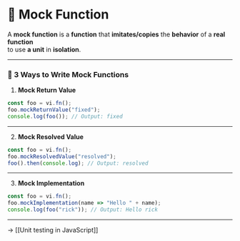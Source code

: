 # 📌 Mock Function

A **mock function** is a **function** that **imitates/copies** the **behavior** of a **real function**  
to use **a unit** in **isolation**.

---

### 🔴 3 Ways to Write Mock Functions

 1. **Mock Return Value**
 
```js
const foo = vi.fn(); 
foo.mockReturnValue("fixed");
console.log(foo()); // Output: fixed
```
---

2. **Mock Resolved Value**

```js
const foo = vi.fn(); 
foo.mockResolvedValue("resolved");
foo().then(console.log); // Output: resolved
```
---
   
3. **Mock Implementation**

```js
const foo = vi.fn();
foo.mockImplementation(name => "Hello " + name);
console.log(foo("rick")); // Output: Hello rick
```
---

→ [[Unit testing in JavaScript]]